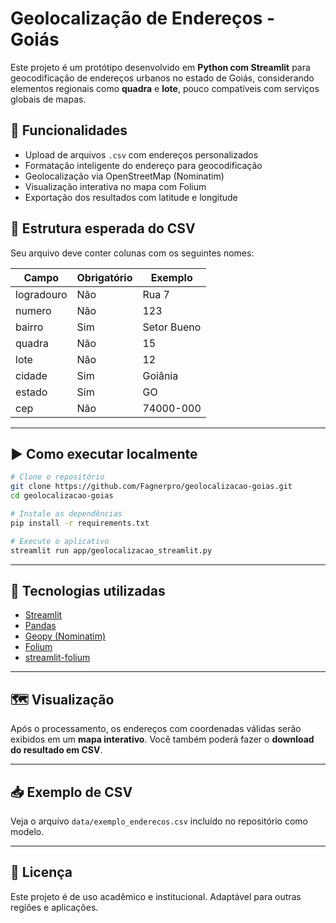 # Geolocalização de Endereços - Goiás

Este projeto é um protótipo desenvolvido em **Python com Streamlit** para geocodificação de endereços urbanos no estado de Goiás, considerando elementos regionais como **quadra** e **lote**, pouco compatíveis com serviços globais de mapas.

## 🚀 Funcionalidades

- Upload de arquivos `.csv` com endereços personalizados
- Formatação inteligente do endereço para geocodificação
- Geolocalização via OpenStreetMap (Nominatim)
- Visualização interativa no mapa com Folium
- Exportação dos resultados com latitude e longitude

## 📁 Estrutura esperada do CSV

Seu arquivo deve conter colunas com os seguintes nomes:

| Campo         | Obrigatório | Exemplo                  |
|---------------|-------------|---------------------------|
| logradouro    | Não         | Rua 7                    |
| numero        | Não         | 123                      |
| bairro        | Sim         | Setor Bueno              |
| quadra        | Não         | 15                       |
| lote          | Não         | 12                       |
| cidade        | Sim         | Goiânia                  |
| estado        | Sim         | GO                       |
| cep           | Não         | 74000-000                |

---

## ▶️ Como executar localmente

```bash
# Clone o repositório
git clone https://github.com/Fagnerpro/geolocalizacao-goias.git
cd geolocalizacao-goias

# Instale as dependências
pip install -r requirements.txt

# Execute o aplicativo
streamlit run app/geolocalizacao_streamlit.py
```

---

## 📌 Tecnologias utilizadas

- [Streamlit](https://streamlit.io)
- [Pandas](https://pandas.pydata.org)
- [Geopy (Nominatim)](https://geopy.readthedocs.io/)
- [Folium](https://python-visualization.github.io/folium/)
- [streamlit-folium](https://github.com/randyzwitch/streamlit-folium)

---

## 🗺️ Visualização

Após o processamento, os endereços com coordenadas válidas serão exibidos em um **mapa interativo**. Você também poderá fazer o **download do resultado em CSV**.

---

## 📥 Exemplo de CSV

Veja o arquivo `data/exemplo_enderecos.csv` incluído no repositório como modelo.

---

## 📄 Licença

Este projeto é de uso acadêmico e institucional. Adaptável para outras regiões e aplicações.